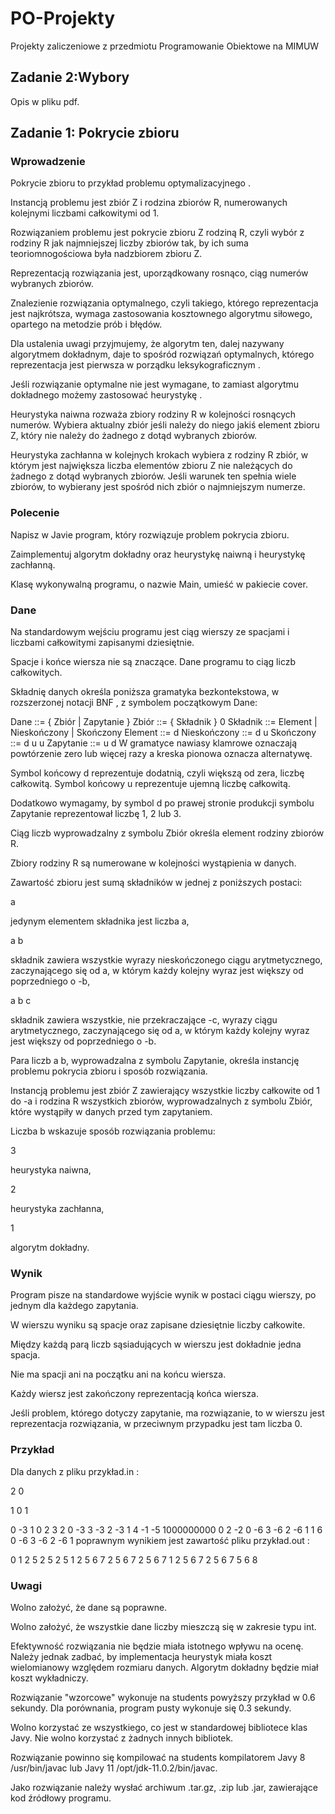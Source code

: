 # PO-Projekty
Projekty zaliczeniowe z przedmiotu Programowanie Obiektowe na MIMUW

## Zadanie 2:Wybory
Opis w pliku pdf.

## Zadanie 1: Pokrycie zbioru
### Wprowadzenie
Pokrycie zbioru to przykład problemu optymalizacyjnego .

Instancją problemu jest zbiór Z i rodzina zbiorów R, numerowanych kolejnymi liczbami całkowitymi od 1.

Rozwiązaniem problemu jest pokrycie zbioru Z rodziną R, czyli wybór z rodziny R jak najmniejszej liczby zbiorów tak, by ich suma teoriomnogościowa była nadzbiorem zbioru Z.

Reprezentacją rozwiązania jest, uporządkowany rosnąco, ciąg numerów wybranych zbiorów.

Znalezienie rozwiązania optymalnego, czyli takiego, którego reprezentacja jest najkrótsza, wymaga zastosowania kosztownego algorytmu siłowego, opartego na metodzie prób i błędów.

Dla ustalenia uwagi przyjmujemy, że algorytm ten, dalej nazywany algorytmem dokładnym, daje to spośród rozwiązań optymalnych, którego reprezentacja jest pierwsza w porządku leksykograficznym .

Jeśli rozwiązanie optymalne nie jest wymagane, to zamiast algorytmu dokładnego możemy zastosować heurystykę .

Heurystyka naiwna rozważa zbiory rodziny R w kolejności rosnących numerów. Wybiera aktualny zbiór jeśli należy do niego jakiś element zbioru Z, który nie należy do żadnego z dotąd wybranych zbiorów.

Heurystyka zachłanna w kolejnych krokach wybiera z rodziny R zbiór, w którym jest największa liczba elementów zbioru Z nie należących do żadnego z dotąd wybranych zbiorów. Jeśli warunek ten spełnia wiele zbiorów, to wybierany jest spośród nich zbiór o najmniejszym numerze.

### Polecenie
Napisz w Javie program, który rozwiązuje problem pokrycia zbioru.

Zaimplementuj algorytm dokładny oraz heurystykę naiwną i heurystykę zachłanną.

Klasę wykonywalną programu, o nazwie Main, umieść w pakiecie cover.

### Dane
Na standardowym wejściu programu jest ciąg wierszy ze spacjami i liczbami całkowitymi zapisanymi dziesiętnie.

Spacje i końce wiersza nie są znaczące. Dane programu to ciąg liczb całkowitych.

Składnię danych określa poniższa gramatyka bezkontekstowa, w rozszerzonej notacji BNF , z symbolem początkowym Dane:

Dane ::= { Zbiór | Zapytanie }
Zbiór ::= { Składnik } 0
Składnik ::= Element | Nieskończony | Skończony
Element ::= d
Nieskończony ::= d u
Skończony ::= d u u
Zapytanie ::= u d
W gramatyce nawiasy klamrowe oznaczają powtórzenie zero lub więcej razy a kreska pionowa oznacza alternatywę.

Symbol końcowy d reprezentuje dodatnią, czyli większą od zera, liczbę całkowitą. Symbol końcowy u reprezentuje ujemną liczbę całkowitą.

Dodatkowo wymagamy, by symbol d po prawej stronie produkcji symbolu Zapytanie reprezentował liczbę 1, 2 lub 3.

Ciąg liczb wyprowadzalny z symbolu Zbiór określa element rodziny zbiorów R.

Zbiory rodziny R są numerowane w kolejności wystąpienia w danych.

Zawartość zbioru jest sumą składników w jednej z poniższych postaci:

a

jedynym elementem składnika jest liczba a,

a b

składnik zawiera wszystkie wyrazy nieskończonego ciągu arytmetycznego, zaczynającego się od a, w którym każdy kolejny wyraz jest większy od poprzedniego o -b,

a b c

składnik zawiera wszystkie, nie przekraczające -c, wyrazy ciągu arytmetycznego, zaczynającego się od a, w którym każdy kolejny wyraz jest większy od poprzedniego o -b.

Para liczb a b, wyprowadzalna z symbolu Zapytanie, określa instancję problemu pokrycia zbioru i sposób rozwiązania.

Instancją problemu jest zbiór Z zawierający wszystkie liczby całkowite od 1 do -a i rodzina R wszystkich zbiorów, wyprowadzalnych z symbolu Zbiór, które wystąpiły w danych przed tym zapytaniem.

Liczba b wskazuje sposób rozwiązania problemu:

3

heurystyka naiwna,

2

heurystyka zachłanna,

1

algorytm dokładny.

### Wynik
Program pisze na standardowe wyjście wynik w postaci ciągu wierszy, po jednym dla każdego zapytania.

W wierszu wyniku są spacje oraz zapisane dziesiętnie liczby całkowite.

Między każdą parą liczb sąsiadujących w wierszu jest dokładnie jedna spacja.

Nie ma spacji ani na początku ani na końcu wiersza.

Każdy wiersz jest zakończony reprezentacją końca wiersza.

Jeśli problem, którego dotyczy zapytanie, ma rozwiązanie, to w wierszu jest reprezentacja rozwiązania, w przeciwnym przypadku jest tam liczba 0.

### Przykład
Dla danych z pliku przykład.in :

2 0

   1      0 1

0 -3
1
0
2 3 2 0
-3 3
-3 2
-3 1
4 -1 -5 1000000000 0
2 -2 0
-6 3
-6 2
-6 1
1 6 0
-6 3
-6 2
-6 1
poprawnym wynikiem jest zawartość pliku przykład.out :

0
1 2 5
2 5
2 5
1 2 5 6 7
2 5 6 7
2 5 6 7
1 2 5 6 7
2 5 6 7
5 6 8
### Uwagi
Wolno założyć, że dane są poprawne.

Wolno założyć, że wszystkie dane liczby mieszczą się w zakresie typu int.

Efektywność rozwiązania nie będzie miała istotnego wpływu na ocenę. Należy jednak zadbać, by implementacja heurystyk miała koszt wielomianowy względem rozmiaru danych. Algorytm dokładny będzie miał koszt wykładniczy.

Rozwiązanie "wzorcowe" wykonuje na students powyższy przykład w 0.6 sekundy. Dla porównania, program pusty wykonuje się 0.3 sekundy.

Wolno korzystać ze wszystkiego, co jest w standardowej bibliotece klas Javy. Nie wolno korzystać z żadnych innych bibliotek.

Rozwiązanie powinno się kompilować na students kompilatorem Javy 8 /usr/bin/javac lub Javy 11 /opt/jdk-11.0.2/bin/javac.

Jako rozwiązanie należy wysłać archiwum .tar.gz, .zip lub .jar, zawierające kod źródłowy programu.
